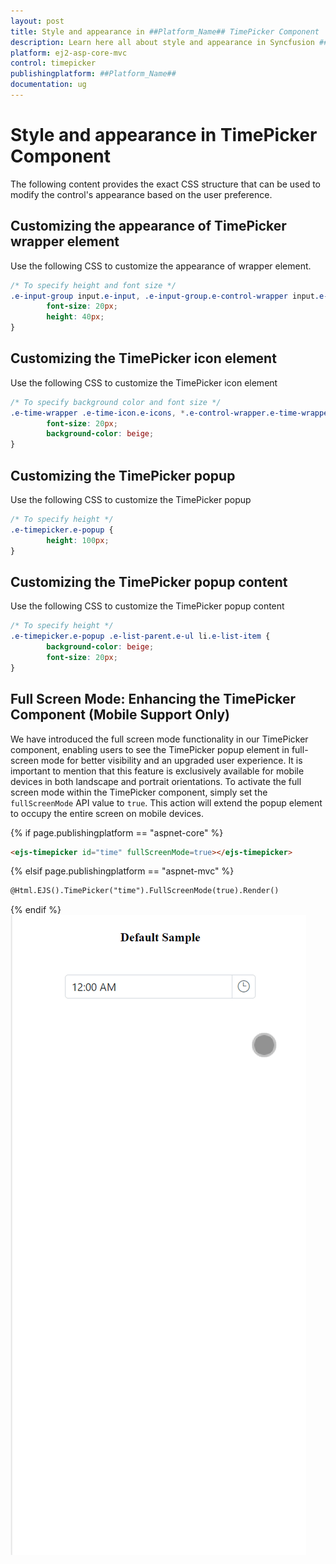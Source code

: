```yaml
---
layout: post
title: Style and appearance in ##Platform_Name## TimePicker Component
description: Learn here all about style and appearance in Syncfusion ##Platform_Name## TimePicker component of Syncfusion Essential JS 2 and more.
platform: ej2-asp-core-mvc
control: timepicker
publishingplatform: ##Platform_Name##
documentation: ug
---
```


# Style and appearance in TimePicker Component

The following content provides the exact CSS structure that can be used to modify the control's appearance based on the user preference.

## Customizing the appearance of TimePicker wrapper element

Use the following CSS to customize the appearance of wrapper element.

```css
/* To specify height and font size */
.e-input-group input.e-input, .e-input-group.e-control-wrapper input.e-input, .e-input-group textarea.e-input, .e-input-group.e-control-wrapper textarea.e-input {
        font-size: 20px;
        height: 40px;
}
```

## Customizing the TimePicker icon element

Use the following CSS to customize the TimePicker icon element

```css
/* To specify background color and font size */
.e-time-wrapper .e-time-icon.e-icons, *.e-control-wrapper.e-time-wrapper .e-time-icon.e-icons {
        font-size: 20px;
        background-color: beige;
}
```

## Customizing the TimePicker popup

Use the following CSS to customize the TimePicker popup

```css
/* To specify height */
.e-timepicker.e-popup {
        height: 100px;
}
```

## Customizing the TimePicker popup content

Use the following CSS to customize the TimePicker popup content

```css
/* To specify height */
.e-timepicker.e-popup .e-list-parent.e-ul li.e-list-item {
        background-color: beige;
        font-size: 20px;
}
```

## Full Screen Mode: Enhancing the TimePicker Component (Mobile Support Only)

We have introduced the full screen mode functionality in our TimePicker component, enabling users to see the TimePicker popup element in full-screen mode for better visibility and an upgraded user experience. It is important to mention that this feature is exclusively available for mobile devices in both landscape and portrait orientations. To activate the full screen mode within the TimePicker component, simply set the `fullScreenMode` API value to `true`. This action will extend the popup element to occupy the entire screen on mobile devices.

{% if page.publishingplatform == "aspnet-core" %}
```html
<ejs-timepicker id="time" fullScreenMode=true></ejs-timepicker>
```

{% elsif page.publishingplatform == "aspnet-mvc" %}
```html
@Html.EJS().TimePicker("time").FullScreenMode(true).Render()
```
{% endif %}
![TimePickerFullScreen](./images/TimePickerFullScreen.gif)
